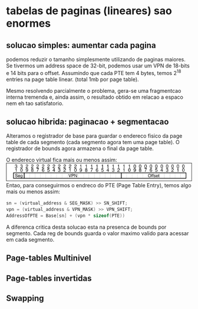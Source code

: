 




# tabelas de paginas (lineares) sao enormes
## solucao simples: aumentar cada pagina
podemos reduzir o tamanho simplesmente utilizando de paginas maiores. Se tivermos um address space de 32-bit, podemos usar um VPN de 18-bits e 14 bits para o offset. Assumindo que cada PTE tem 4 bytes, temos $2^{18}$ entries na page table linear. (total 1mb por page table).

Mesmo resolvendo parcialmente o problema, gera-se uma fragmentcao interna tremenda e, ainda assim, o resultado obtido em relacao a espaco nem eh tao satisfatorio.
 
## solucao hibrida: paginacao + segmentacao

Alteramos o registrador de base para guardar o endereco fisico da page table de cada segmento (cada segmento agora tem uma page table). O registrador de bounds agora armazena o final da page table.

O endereco virtual fica mais ou menos assim:
![virtual_address](../../dist/1742848146_grim.png)
Entao, para conseguirmos o endreco do PTE (Page Table Entry), temos algo mais ou menos assim:

```c 
sn = (virtual_address & SEG_MASK) >> SN_SHIFT;
vpn = (virtual_address & VPN_MASK) >> VPN_SHIFT;
AddressOfPTE = Base[sn] + (vpn * sizeof(PTE))
```

A diferenca critica desta solucao esta na presenca de bounds por segmento. Cada reg de bounds guarda o valor maximo valido para acessar em cada segmento. 


## Page-tables Multinivel

## Page-tables invertidas

## Swapping
